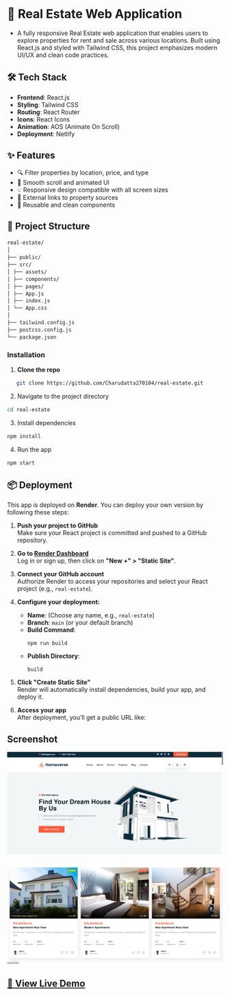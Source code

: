 # 🏡 Real Estate Web Application

- A fully responsive Real Estate web application that enables users to explore properties for rent and sale across various locations. Built using React.js and styled with Tailwind CSS, this project emphasizes modern UI/UX and clean code practices.

## 🛠️ Tech Stack

- **Frontend**: React.js
- **Styling**: Tailwind CSS
- **Routing**: React Router
- **Icons**: React Icons
- **Animation**: AOS (Animate On Scroll)
- **Deployment**: Netlify

## ✨ Features

- 🔍 Filter properties by location, price, and type
- 🧭 Smooth scroll and animated UI
- 💡 Responsive design compatible with all screen sizes
- 🔗 External links to property sources
- 🔁 Reusable and clean components

## 📁 Project Structure

```bash
real-estate/
│
├── public/
├── src/
│ ├── assets/
│ ├── components/
│ ├── pages/
│ ├── App.js
│ ├── index.js
│ └── App.css
│
├── tailwind.config.js
├── postcss.config.js
└── package.json

```

### Installation

1. **Clone the repo**

```bash
   git clone https://github.com/Charudatta270104/real-estate.git

```

2. Navigate to the project directory

```bash
cd real-estate

```

3. Install dependencies

```bash
npm install
```

4. Run the app

```bash
npm start
```

## 📦 Deployment

This app is deployed on **Render**. You can deploy your own version by following these steps:

1. **Push your project to GitHub**  
   Make sure your React project is committed and pushed to a GitHub repository.

2. **Go to [Render Dashboard](https://render.com/)**  
   Log in or sign up, then click on **"New +" > "Static Site"**.

3. **Connect your GitHub account**  
   Authorize Render to access your repositories and select your React project (e.g., `real-estate`).

4. **Configure your deployment:**

   - **Name**: (Choose any name, e.g., `real-estate`)
   - **Branch**: `main` (or your default branch)
   - **Build Command**:
     ```
     npm run build
     ```
   - **Publish Directory**:
     ```
     build
     ```

5. **Click "Create Static Site"**  
   Render will automatically install dependencies, build your app, and deploy it.

6. **Access your app**  
   After deployment, you’ll get a public URL like:

## Screenshot

![Real-estate](./src/assets/images/git/image1.png)

![Real-estate](./src/assets/images/git/image2.png)

## [🚀 View Live Demo](https://real-estate-ij18.onrender.com/)
